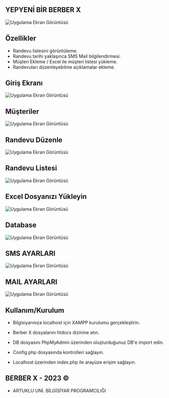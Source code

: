 
## YEPYENİ BİR BERBER X
![Uygulama Ekran Görüntüsü](https://r.resimlink.com/i9TMyg.png)

## Özellikler

- Randevu listesini görüntüleme.
- Randevu tarihi yaklaşınca SMS Mail bilgilendirmesi.
- Müşteri Ekleme / Excel ile müşteri listesi yükleme.
- Randevuları düzenleyebilme açıklamalar ekleme.

  
## Giriş Ekranı
![Uygulama Ekran Görüntüsü](https://r.resimlink.com/9aBrkQHuNDn3.png)
## Müşteriler
![Uygulama Ekran Görüntüsü](https://r.resimlink.com/f4Hl6eZopgz.png)
## Randevu Düzenle
![Uygulama Ekran Görüntüsü](https://r.resimlink.com/3d84QUC.png)
## Randevu Listesi
![Uygulama Ekran Görüntüsü](https://r.resimlink.com/wfB-7qE.png)
## Excel Dosyanızı Yükleyin
![Uygulama Ekran Görüntüsü](https://r.resimlink.com/3ZPV-Es1qOu.png)
## Database
![Uygulama Ekran Görüntüsü](https://r.resimlink.com/DUjqt.jpg)
## SMS AYARLARI
![Uygulama Ekran Görüntüsü](https://r.resimlink.com/liAdO.jpg)
## MAIL AYARLARI
![Uygulama Ekran Görüntüsü](https://r.resimlink.com/AqyomN.jpg)





  
## Kullanım/Kurulum

- Bilgisiyarınıza localhost için XAMPP kurulumu gerçekleştirin. 

- Berber X dosyalarını htdocs dizinine atın. 

- DB dosyasını PhpMyAdmin üzerinden oluşturduğunuz DB'e import edin.

- Config.php dosyasında kontrolleri sağlayın.

- Localhost üzerinden index.php ile arayüze erişim sağlayın.

  
## BERBER X - 2023 ©

- ARTUKLU UNİ. BİLGİSİYAR PROGRAMCILIĞI

  
